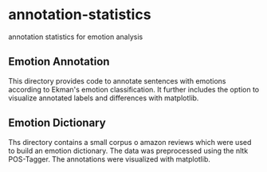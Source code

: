 # annotation-statistics
annotation statistics for emotion analysis

## Emotion Annotation

This directory provides code to annotate sentences with emotions according to Ekman's emotion classification. It further includes the option to visualize annotated labels and differences with matplotlib.

## Emotion Dictionary

Ths directory contains a small corpus o amazon reviews which were used to build an emotion dictionary. The data was preprocessed using the nltk POS-Tagger. The annotations were visualized with matplotlib.